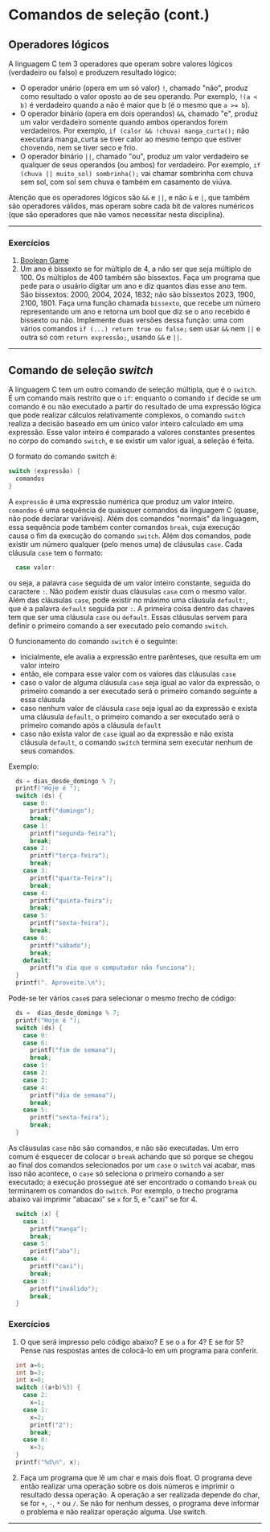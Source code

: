 # Comandos de seleção (cont.)

## Operadores lógicos

A linguagem C tem 3 operadores que operam sobre valores lógicos (verdadeiro ou
falso) e produzem resultado lógico:
- O operador unário (opera em um só valor) `!`, chamado "não", produz como
  resultado o valor oposto ao de seu operando. Por exemplo, `!(a < b)` é
  verdadeiro quando a não é maior que b (é o mesmo que `a >= b`).
- O operador binário (opera em dois operandos) `&&`, chamado "e", produz um
  valor verdadeiro somente quando ambos operandos forem verdadeiros. Por
  exemplo, `if (calor && !chuva) manga_curta();` não executará manga_curta se
  tiver calor ao mesmo tempo que estiver chovendo, nem se tiver seco e frio.
- O operador binário `||`, chamado "ou", produz um valor verdadeiro se qualquer
  de seus operandos (ou ambos) for verdadeiro. Por exemplo, `if (chuva ||
  muito_sol) sombrinha();` vai chamar sombrinha com chuva sem sol, com sol sem
  chuva e também em casamento de viúva.

Atenção que os operadores lógicos são `&&` e `||`, e não `&` e `|`, que também
são operadores válidos, mas operam sobre cada bit de valores numéricos (que são
operadores que não vamos necessitar nesta disciplina).

* * *

### Exercícios

1. [Boolean Game](https://booleangame.com/)
2. Um ano é bissexto se for múltiplo de 4, a não ser que seja múltiplo de 100.
   Os múltiplos de 400 também são bissextos. Faça um programa que pede para o
   usuário digitar um ano e diz quantos dias esse ano tem. São bissextos: 2000,
   2004, 2024, 1832; não são bissextos 2023, 1900, 2100, 1801. Faça uma função
   chamada `bissexto`, que recebe um número representando um ano e retorna um
   bool que diz se o ano recebido é bissexto ou não. Implemente duas versões
   dessa função: uma com vários comandos `if (...) return true ou false;` sem
   usar `&&` nem `||` e outra só com `return expressão;`, usando `&&` e `||`.

* * *

## Comando de seleção *switch*

A linguagem C tem um outro comando de seleção múltipla, que é o `switch`.
É um comando mais restrito que o `if`: enquanto o comando `if` decide se um
comando é ou não executado a partir do resultado de uma expressão lógica que
pode realizar cálculos relativamente complexos, o comando `switch` realiza a
decisão baseado em um único valor inteiro calculado em uma expressão. Esse
valor inteiro é comparado a valores constantes presentes no corpo do comando
`switch`, e se existir um valor igual, a seleção é feita.

O formato do comando switch é:
```c
switch (expressão) {
  comandos
}
```
A `expressão` é uma expressão numérica que produz um valor inteiro. `comandos`
é uma sequência de quaisquer comandos da linguagem C (quase, não pode declarar
variáveis). Além dos comandos "normais" da linguagem, essa sequência pode
também conter comandos `break`, cuja execução causa o fim da execução do
comando `switch`.
Além dos comandos, pode existir um número qualquer (pelo menos uma) de
cláusulas `case`. Cada cláusula `case` tem o formato:
```c
  case valor:
```
ou seja, a palavra `case` seguida de um valor inteiro constante, seguida do caractere `:`.
Não podem existir duas cláusulas `case` com o mesmo valor.
Além das cláusulas `case`, pode existir no máximo uma cláusula `default:`, que é a palavra `default` seguida por `:`.
A primeira coisa dentro das chaves tem que ser uma cláusula `case` ou `default`.
Essas cláusulas servem para definir o primeiro comando a ser executado pelo comando `switch`.

O funcionamento do comando `switch` é o seguinte:
- inicialmente, ele avalia a expressão entre parênteses, que resulta em um valor inteiro
- então, ele compara esse valor com os valores das cláusulas `case`
- caso o valor de alguma cláusula `case` seja igual ao valor da expressão, o primeiro comando a ser executado será o primeiro comando seguinte a essa cláusula
- caso nenhum valor de cláusula `case` seja igual ao da expressão e exista uma cláusula `default`, o primeiro comando a ser executado será o primeiro comando após a cláusula `default`
- caso não exista valor de `case` igual ao da expressão e não exista cláusula `default`, o comando `switch` termina sem executar nenhum de seus comandos.

Exemplo:
```c
  ds = dias_desde_domingo % 7;
  printf("Hoje é ");
  switch (ds) {
    case 0:
      printf("domingo");
      break;
    case 1:
      printf("segunda-feira");
      break;
    case 2:
      printf("terça-feira");
      break;
    case 3:
      printf("quarta-feira");
      break;
    case 4:
      printf("quinta-feira");
      break;
    case 5:
      printf("sexta-feira");
      break;
    case 6:
      printf("sábado");
      break;
    default:
      printf("o dia que o computador não funciona");
  }
  printf(". Aproveite.\n");
```
Pode-se ter vários `case`s para selecionar o mesmo trecho de código:
```c
  ds =  dias_desde_domingo % 7;
  printf("Hoje é ");
  switch (ds) {
    case 0:
    case 6:
      printf("fim de semana");
      break;
    case 1:
    case 2:
    case 3:
    case 4:
      printf("dia de semana");
      break;
    case 5:
      printf("sexta-feira");
      break;
  }
```
As cláusulas `case` não são comandos, e não são executadas. Um erro comum é esquecer de colocar o `break` achando que só porque se chegou ao final dos comandos selecionados por um `case` o `switch` vai acabar, mas isso não acontece, o `case` só seleciona o primeiro comando a ser executado; a execução prossegue até ser encontrado o comando `break` ou terminarem os comandos do `switch`.
Por exemplo, o trecho programa abaixo vai imprimir "abacaxi" se `x` for 5, e "caxi" se for 4.
```c
  switch (x) {
    case 1:
      printf("manga");
      break;
    case 5:
      printf("aba");
    case 4:
      printf("caxi");
      break;
    case 3:
      printf("inválido");
      break;
  }
```

### Exercícios

1. O que será impresso pelo código abaixo? E se o `a` for 4? E se for 5? Pense
   nas respostas antes de colocá-lo em um programa para conferir.
```c
  int a=6;
  int b=3;
  int x=0;
  switch ((a+b)%3) {
    case 2:
      x=1;
    case 1:
      x=2;
      printf("2");
      break;
    case 0:
      x=3;
  }
  printf("%d\n", x);
```
2. Faça um programa que lê um char e mais dois float. O programa deve então
   realizar uma operação sobre os dois números e imprimir o resultado dessa
   operação. A operação a ser realizada depende do char, se for `+`, `-`, `*`
   ou `/`. Se não for nenhum desses, o programa deve informar o problema e não
   realizar operação alguma. Use switch.

* * *
